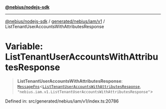 [**@nebius/nodejs-sdk**](../../../../../README.md)

***

[@nebius/nodejs-sdk](../../../../../README.md) / [generated/nebius/iam/v1](../README.md) / ListTenantUserAccountsWithAttributesResponse

# Variable: ListTenantUserAccountsWithAttributesResponse

> **ListTenantUserAccountsWithAttributesResponse**: [`MessageFns`](../../../../../runtime/protos/core/interfaces/MessageFns.md)\<[`ListTenantUserAccountsWithAttributesResponse`](../interfaces/ListTenantUserAccountsWithAttributesResponse.md), `"nebius.iam.v1.ListTenantUserAccountsWithAttributesResponse"`\>

Defined in: src/generated/nebius/iam/v1/index.ts:20786
